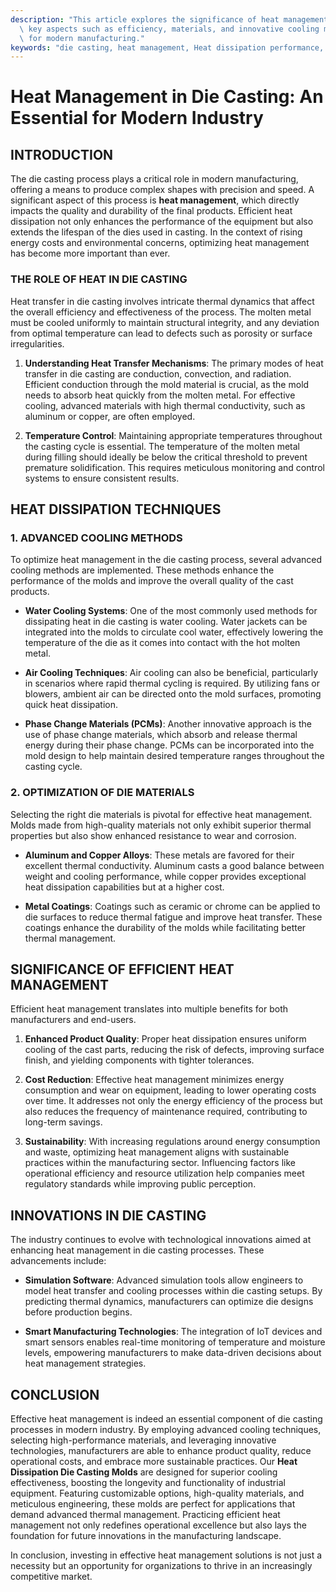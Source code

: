 ```yaml
---
description: "This article explores the significance of heat management in die casting, discussing\
  \ key aspects such as efficiency, materials, and innovative cooling methods essential\
  \ for modern manufacturing."
keywords: "die casting, heat management, Heat dissipation performance, Heat dissipation efficiency"
---
```

# Heat Management in Die Casting: An Essential for Modern Industry

## INTRODUCTION

The die casting process plays a critical role in modern manufacturing, offering a means to produce complex shapes with precision and speed. A significant aspect of this process is **heat management**, which directly impacts the quality and durability of the final products. Efficient heat dissipation not only enhances the performance of the equipment but also extends the lifespan of the dies used in casting. In the context of rising energy costs and environmental concerns, optimizing heat management has become more important than ever.

### THE ROLE OF HEAT IN DIE CASTING

Heat transfer in die casting involves intricate thermal dynamics that affect the overall efficiency and effectiveness of the process. The molten metal must be cooled uniformly to maintain structural integrity, and any deviation from optimal temperature can lead to defects such as porosity or surface irregularities. 

1. **Understanding Heat Transfer Mechanisms**: The primary modes of heat transfer in die casting are conduction, convection, and radiation. Efficient conduction through the mold material is crucial, as the mold needs to absorb heat quickly from the molten metal. For effective cooling, advanced materials with high thermal conductivity, such as aluminum or copper, are often employed.

2. **Temperature Control**: Maintaining appropriate temperatures throughout the casting cycle is essential. The temperature of the molten metal during filling should ideally be below the critical threshold to prevent premature solidification. This requires meticulous monitoring and control systems to ensure consistent results.

## HEAT DISSIPATION TECHNIQUES

### 1. ADVANCED COOLING METHODS

To optimize heat management in the die casting process, several advanced cooling methods are implemented. These methods enhance the performance of the molds and improve the overall quality of the cast products.

- **Water Cooling Systems**: One of the most commonly used methods for dissipating heat in die casting is water cooling. Water jackets can be integrated into the molds to circulate cool water, effectively lowering the temperature of the die as it comes into contact with the hot molten metal. 

- **Air Cooling Techniques**: Air cooling can also be beneficial, particularly in scenarios where rapid thermal cycling is required. By utilizing fans or blowers, ambient air can be directed onto the mold surfaces, promoting quick heat dissipation.

- **Phase Change Materials (PCMs)**: Another innovative approach is the use of phase change materials, which absorb and release thermal energy during their phase change. PCMs can be incorporated into the mold design to help maintain desired temperature ranges throughout the casting cycle.

### 2. OPTIMIZATION OF DIE MATERIALS

Selecting the right die materials is pivotal for effective heat management. Molds made from high-quality materials not only exhibit superior thermal properties but also show enhanced resistance to wear and corrosion.

- **Aluminum and Copper Alloys**: These metals are favored for their excellent thermal conductivity. Aluminum casts a good balance between weight and cooling performance, while copper provides exceptional heat dissipation capabilities but at a higher cost.

- **Metal Coatings**: Coatings such as ceramic or chrome can be applied to die surfaces to reduce thermal fatigue and improve heat transfer. These coatings enhance the durability of the molds while facilitating better thermal management.

## SIGNIFICANCE OF EFFICIENT HEAT MANAGEMENT

Efficient heat management translates into multiple benefits for both manufacturers and end-users.

1. **Enhanced Product Quality**: Proper heat dissipation ensures uniform cooling of the cast parts, reducing the risk of defects, improving surface finish, and yielding components with tighter tolerances. 

2. **Cost Reduction**: Effective heat management minimizes energy consumption and wear on equipment, leading to lower operating costs over time. It addresses not only the energy efficiency of the process but also reduces the frequency of maintenance required, contributing to long-term savings.

3. **Sustainability**: With increasing regulations around energy consumption and waste, optimizing heat management aligns with sustainable practices within the manufacturing sector. Influencing factors like operational efficiency and resource utilization help companies meet regulatory standards while improving public perception.

## INNOVATIONS IN DIE CASTING

The industry continues to evolve with technological innovations aimed at enhancing heat management in die casting processes. These advancements include:

- **Simulation Software**: Advanced simulation tools allow engineers to model heat transfer and cooling processes within die casting setups. By predicting thermal dynamics, manufacturers can optimize die designs before production begins.

- **Smart Manufacturing Technologies**: The integration of IoT devices and smart sensors enables real-time monitoring of temperature and moisture levels, empowering manufacturers to make data-driven decisions about heat management strategies.

## CONCLUSION

Effective heat management is indeed an essential component of die casting processes in modern industry. By employing advanced cooling techniques, selecting high-performance materials, and leveraging innovative technologies, manufacturers are able to enhance product quality, reduce operational costs, and embrace more sustainable practices. Our **Heat Dissipation Die Casting Molds** are designed for superior cooling effectiveness, boosting the longevity and functionality of industrial equipment. Featuring customizable options, high-quality materials, and meticulous engineering, these molds are perfect for applications that demand advanced thermal management. Practicing efficient heat management not only redefines operational excellence but also lays the foundation for future innovations in the manufacturing landscape. 

In conclusion, investing in effective heat management solutions is not just a necessity but an opportunity for organizations to thrive in an increasingly competitive market.
